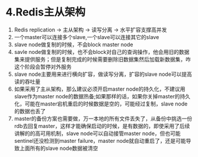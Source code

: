# 4.Redis主从架构

1. Redis replication -> 主从架构 -> 读写分离 -> 水平扩容支撑高并发
2. 一个master可以连接多个slave,一个slave可以连接其它的slave
3. slave node做复制的时候，不会block master node
4. savle node做复制的时候，也不会block对自己的查询操作，他会用旧的数据集来提供服务；但是复制完成的时候需要删除旧数据集然后加载新数据集，咋这个阶段会暂停对外服务
5. slave node主要用来进行横向扩容，做读写分离，扩容的slave node可以提高读的吞吐量
6. 如果采用了主从架构，那么建议必须开启master node的持久化，不建议用slave作为master node的数据热备;如果那样的话，如果你关掉master的持久化，可能在master宕机重启的时候数据是空的，可能经过复制，slave node的数据也丢了  
7. master的备份方案也需要做，万一本地的所有文件丢失了，从备份中挑选一份rdb去回复master，这样才能确保启动的时候，是有数据的，即使采用了后续讲解的的高可用机制，slave node可以自动接管master node，但也可能sentinel还没检测到master failure，master node就自动重启了，还是可能导致上面所有的slave node数据被清空